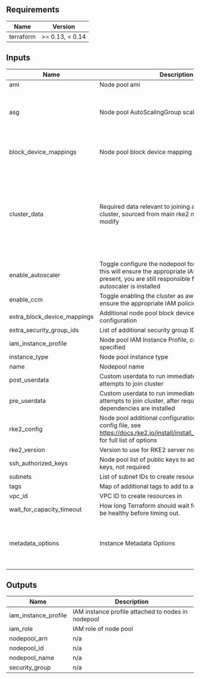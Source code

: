 ## Requirements

| Name | Version |
|------|---------|
| terraform | >= 0.13, < 0.14 |

## Inputs

| Name | Description | Type | Default | Required |
|------|-------------|------|---------|:--------:|
| ami | Node pool ami | `string` | `""` | no |
| asg | Node pool AutoScalingGroup scaling definition | <pre>object({<br>    min     = number<br>    max     = number<br>    desired = number<br>  })</pre> | <pre>{<br>  "desired": 1,<br>  "max": 10,<br>  "min": 1<br>}</pre> | no |
| block\_device\_mappings | Node pool block device mapping configuration | `map(string)` | <pre>{<br>  "size": 30,<br>  "type": "gp2"<br>}</pre> | no |
| cluster\_data | Required data relevant to joining an existing rke2 cluster, sourced from main rke2 module, do NOT modify | <pre>object({<br>    name       = string<br>    server_url = string<br>    cluster_sg = string<br>    token = object({<br>      bucket          = string<br>      bucket_arn      = string<br>      object          = string<br>      policy_document = string<br>    })<br>  })</pre> | n/a | yes |
| enable\_autoscaler | Toggle configure the nodepool for cluster autoscaler, this will ensure the appropriate IAM policies are present, you are still responsible for ensuring cluster autoscaler is installed | `bool` | `false` | no |
| enable\_ccm | Toggle enabling the cluster as aws aware, this will ensure the appropriate IAM policies are present | `bool` | `false` | no |
| extra\_block\_device\_mappings | Additional node pool block device mappings configuration | `list(map(string))` | `[]` | no |
| extra\_security\_group\_ids | List of additional security group IDs | `list(string)` | `[]` | no |
| iam\_instance\_profile | Node pool IAM Instance Profile, created if node specified | `string` | `""` | no |
| instance\_type | Node pool instance type | `string` | `"t3.medium"` | no |
| name | Nodepool name | `string` | n/a | yes |
| post\_userdata | Custom userdata to run immediately after rke2 node attempts to join cluster | `string` | `""` | no |
| pre\_userdata | Custom userdata to run immediately before rke2 node attempts to join cluster, after required rke2, dependencies are installed | `string` | `""` | no |
| rke2\_config | Node pool additional configuration passed as rke2 config file, see https://docs.rke2.io/install/install_options/agent_config for full list of options | `string` | `""` | no |
| rke2\_version | Version to use for RKE2 server nodepool | `string` | `"v1.18.10+rke2r1"` | no |
| ssh\_authorized\_keys | Node pool list of public keys to add as authorized ssh keys, not required | `list(string)` | `[]` | no |
| subnets | List of subnet IDs to create resources in | `list(string)` | n/a | yes |
| tags | Map of additional tags to add to all resources created | `map(string)` | `{}` | no |
| vpc\_id | VPC ID to create resources in | `string` | n/a | yes |
| wait_for_capacity_timeout | How long Terraform should wait for ASG instances to be healthy before timing out. | `string` | `"10m"` | no |
| metadata_options | Instance Metadata Options | `map` | <pre>{<br>  http_endpoint: "enabled",<br>  http_tokens: "required",<br>  http_put_response_hop_limit: 2,<br>  instance_metadata_tags: "disabled"}</pre> | no |
## Outputs

| Name | Description |
|------|-------------|
| iam\_instance\_profile | IAM instance profile attached to nodes in nodepool |
| iam\_role | IAM role of node pool |
| nodepool\_arn | n/a |
| nodepool\_id | n/a |
| nodepool\_name | n/a |
| security\_group | n/a |

